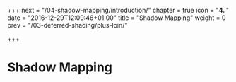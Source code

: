 +++
next = "/04-shadow-mapping/introduction/"
chapter = true
icon = "<b>4. </b>"
date = "2016-12-29T12:09:46+01:00"
title = "Shadow Mapping"
weight = 0
prev = "/03-deferred-shading/plus-loin/"

+++

# Shadow Mapping